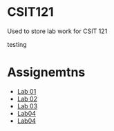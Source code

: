 # CSIT121
Used to store lab work for CSIT 121 

testing

<h1>Assignemtns</h1>

<ul>
  <li>
    <a href="lab01/aboutme.html" target="_blank">Lab 01</a>
  </li>
  <li>
    <a href="lab02/index.html" target="_blank">Lab 02</a>
  </li>
  <li>
    <a href="lab03/index.html" target="_blank">Lab 03</a>
  </li>
  <li>
    <a href="lab04/index.html" target="_blank">Lab04</a>
  </li>
  
  <li>
    <a href="lab05/index.html" target="_blank">Lab04</a>
  </li>
</ul>

